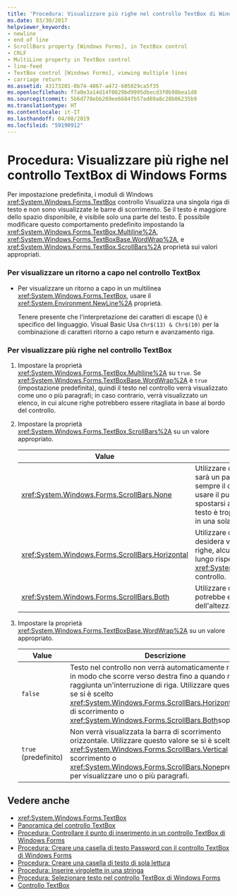 ```yaml
---
title: 'Procedura: Visualizzare più righe nel controllo TextBox di Windows Forms'
ms.date: 03/30/2017
helpviewer_keywords:
- newline
- end of line
- ScrollBars property [Windows Forms], in TextBox control
- CRLF
- MultiLine property in TextBox control
- line-feed
- TextBox control [Windows Forms], viewing multiple lines
- carriage return
ms.assetid: 43173201-0b74-4067-a472-605029ca5f35
ms.openlocfilehash: f7a0e3a14d14f0629bd9995dbecd3f0b98bea1d8
ms.sourcegitcommit: 5b6d778ebb269ee6684fb57ad69a8c28b06235b9
ms.translationtype: HT
ms.contentlocale: it-IT
ms.lasthandoff: 04/08/2019
ms.locfileid: "59190912"
---
```

# <a name="how-to-view-multiple-lines-in-the-windows-forms-textbox-control"></a>Procedura: Visualizzare più righe nel controllo TextBox di Windows Forms
Per impostazione predefinita, i moduli di Windows <xref:System.Windows.Forms.TextBox> controllo Visualizza una singola riga di testo e non sono visualizzate le barre di scorrimento. Se il testo è maggiore dello spazio disponibile, è visibile solo una parte del testo. È possibile modificare questo comportamento predefinito impostando la <xref:System.Windows.Forms.TextBox.Multiline%2A>, <xref:System.Windows.Forms.TextBoxBase.WordWrap%2A>, e <xref:System.Windows.Forms.TextBox.ScrollBars%2A> proprietà sui valori appropriati.  
  
### <a name="to-display-a-carriage-return-in-the-textbox-control"></a>Per visualizzare un ritorno a capo nel controllo TextBox  
  
-   Per visualizzare un ritorno a capo in un multilinea <xref:System.Windows.Forms.TextBox>, usare il <xref:System.Environment.NewLine%2A> proprietà.  
  
     Tenere presente che l'interpretazione dei caratteri di escape (\\) è specifico del linguaggio. Visual Basic Usa `Chr$(13) & Chr$(10)` per la combinazione di caratteri ritorno a capo return e avanzamento riga.  
  
### <a name="to-view-multiple-lines-in-the-textbox-control"></a>Per visualizzare più righe nel controllo TextBox  
  
1.  Impostare la proprietà <xref:System.Windows.Forms.TextBox.Multiline%2A> su `true`. Se <xref:System.Windows.Forms.TextBoxBase.WordWrap%2A> è `true` (impostazione predefinita), quindi il testo nel controllo verrà visualizzato come uno o più paragrafi; in caso contrario, verrà visualizzato un elenco, in cui alcune righe potrebbero essere ritagliata in base al bordo del controllo.  
  
2.  Impostare la proprietà <xref:System.Windows.Forms.TextBox.ScrollBars%2A> su un valore appropriato.  
  
    |Value|Descrizione|  
    |-----------|-----------------|  
    |<xref:System.Windows.Forms.ScrollBars.None>|Utilizzare questo valore se il testo sarà un paragrafo che si adatta quasi sempre il controllo. L'utente può usare il puntatore del mouse per spostarsi all'interno del controllo se il testo è troppo lungo da visualizzare in una sola volta.|  
    |<xref:System.Windows.Forms.ScrollBars.Horizontal>|Utilizzare questo valore se si desidera visualizzare un elenco di righe, alcuni dei quali può essere più lungo rispetto alla larghezza del <xref:System.Windows.Forms.TextBox> controllo.|  
    |<xref:System.Windows.Forms.ScrollBars.Both>|Utilizzare questo valore se l'elenco potrebbe essere più lungo dell'altezza del controllo.|  
  
3.  Impostare la proprietà <xref:System.Windows.Forms.TextBoxBase.WordWrap%2A> su un valore appropriato.  
  
    |Value|Descrizione|  
    |-----------|-----------------|  
    |`false`|Testo nel controllo non verrà automaticamente racchiusi, in modo che scorre verso destra fino a quando non viene raggiunta un'interruzione di riga. Utilizzare questo valore se si è scelto <xref:System.Windows.Forms.ScrollBars.Horizontal> barre di scorrimento o <xref:System.Windows.Forms.ScrollBars.Both>sopra.|  
    |`true` (predefinito)|Non verrà visualizzata la barra di scorrimento orizzontale. Utilizzare questo valore se si è scelto <xref:System.Windows.Forms.ScrollBars.Vertical> barre di scorrimento o <xref:System.Windows.Forms.ScrollBars.None>precedente, per visualizzare uno o più paragrafi.|  
  
## <a name="see-also"></a>Vedere anche

- <xref:System.Windows.Forms.TextBox>
- [Panoramica del controllo TextBox](textbox-control-overview-windows-forms.md)
- [Procedura: Controllare il punto di inserimento in un controllo TextBox di Windows Forms](how-to-control-the-insertion-point-in-a-windows-forms-textbox-control.md)
- [Procedura: Creare una casella di testo Password con il controllo TextBox di Windows Forms](how-to-create-a-password-text-box-with-the-windows-forms-textbox-control.md)
- [Procedura: Creare una casella di testo di sola lettura](how-to-create-a-read-only-text-box-windows-forms.md)
- [Procedura: Inserire virgolette in una stringa](how-to-put-quotation-marks-in-a-string-windows-forms.md)
- [Procedura: Selezionare testo nel controllo TextBox di Windows Forms](how-to-select-text-in-the-windows-forms-textbox-control.md)
- [Controllo TextBox](textbox-control-windows-forms.md)
